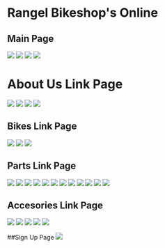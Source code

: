 # Rangel Bikeshop's Online

## Main Page
![](https://github.com/lvcc-wad/Students/blob/master/ACT/Macapagal-Rangel-Angelo/Sample-Website/ScreenShot/main.png)
![](https://github.com/lvcc-wad/Students/blob/master/ACT/Macapagal-Rangel-Angelo/Sample-Website/ScreenShot/main2.png)
![](https://github.com/lvcc-wad/Students/blob/master/ACT/Macapagal-Rangel-Angelo/Sample-Website/ScreenShot/main3.png)
![](https://github.com/lvcc-wad/Students/blob/master/ACT/Macapagal-Rangel-Angelo/Sample-Website/ScreenShot/main4.png)

# About Us Link Page
![](https://github.com/lvcc-wad/Students/blob/master/ACT/Macapagal-Rangel-Angelo/Sample-Website/ScreenShot/aboutus.png)
![](https://github.com/lvcc-wad/Students/blob/master/ACT/Macapagal-Rangel-Angelo/Sample-Website/ScreenShot/aboutus2.png)
![](https://github.com/lvcc-wad/Students/blob/master/ACT/Macapagal-Rangel-Angelo/Sample-Website/ScreenShot/aboutus3.png)
![](https://github.com/lvcc-wad/Students/blob/master/ACT/Macapagal-Rangel-Angelo/Sample-Website/ScreenShot/aboutus4.png)

## Bikes Link Page
![](https://github.com/lvcc-wad/Students/blob/master/ACT/Macapagal-Rangel-Angelo/Sample-Website/ScreenShot/bikes.png)
![](https://github.com/lvcc-wad/Students/blob/master/ACT/Macapagal-Rangel-Angelo/Sample-Website/ScreenShot/bikes2.png)
![](https://github.com/lvcc-wad/Students/blob/master/ACT/Macapagal-Rangel-Angelo/Sample-Website/ScreenShot/bikes3.png)

## Parts Link Page
![](https://github.com/lvcc-wad/Students/blob/master/ACT/Macapagal-Rangel-Angelo/Sample-Website/ScreenShot/parts.png)
![](https://github.com/lvcc-wad/Students/blob/master/ACT/Macapagal-Rangel-Angelo/Sample-Website/ScreenShot/parts1.png)
![](https://github.com/lvcc-wad/Students/blob/master/ACT/Macapagal-Rangel-Angelo/Sample-Website/ScreenShot/parts2.png)
![](https://github.com/lvcc-wad/Students/blob/master/ACT/Macapagal-Rangel-Angelo/Sample-Website/ScreenShot/parts3.png)
![](https://github.com/lvcc-wad/Students/blob/master/ACT/Macapagal-Rangel-Angelo/Sample-Website/ScreenShot/parts4.png)
![](https://github.com/lvcc-wad/Students/blob/master/ACT/Macapagal-Rangel-Angelo/Sample-Website/ScreenShot/parts5.png)
![](https://github.com/lvcc-wad/Students/blob/master/ACT/Macapagal-Rangel-Angelo/Sample-Website/ScreenShot/parts6.png)
![](https://github.com/lvcc-wad/Students/blob/master/ACT/Macapagal-Rangel-Angelo/Sample-Website/ScreenShot/parts7.png)
![](https://github.com/lvcc-wad/Students/blob/master/ACT/Macapagal-Rangel-Angelo/Sample-Website/ScreenShot/parts8.png)
![](https://github.com/lvcc-wad/Students/blob/master/ACT/Macapagal-Rangel-Angelo/Sample-Website/ScreenShot/parts9.png)
![](https://github.com/lvcc-wad/Students/blob/master/ACT/Macapagal-Rangel-Angelo/Sample-Website/ScreenShot/parts10.png)
![](https://github.com/lvcc-wad/Students/blob/master/ACT/Macapagal-Rangel-Angelo/Sample-Website/ScreenShot/parts11.png)

## Accesories Link Page
![](https://github.com/lvcc-wad/Students/blob/master/ACT/Macapagal-Rangel-Angelo/Sample-Website/ScreenShot/accesories.png)
![](https://github.com/lvcc-wad/Students/blob/master/ACT/Macapagal-Rangel-Angelo/Sample-Website/ScreenShot/accesories2.png)
![](https://github.com/lvcc-wad/Students/blob/master/ACT/Macapagal-Rangel-Angelo/Sample-Website/ScreenShot/accesories3.png)
![](https://github.com/lvcc-wad/Students/blob/master/ACT/Macapagal-Rangel-Angelo/Sample-Website/ScreenShot/accesories4.png)
![](https://github.com/lvcc-wad/Students/blob/master/ACT/Macapagal-Rangel-Angelo/Sample-Website/ScreenShot/accesories5.png)

##Sign Up Page
![](https://github.com/lvcc-wad/Students/blob/master/ACT/Macapagal-Rangel-Angelo/Sample-Website/ScreenShot/signup.png)
